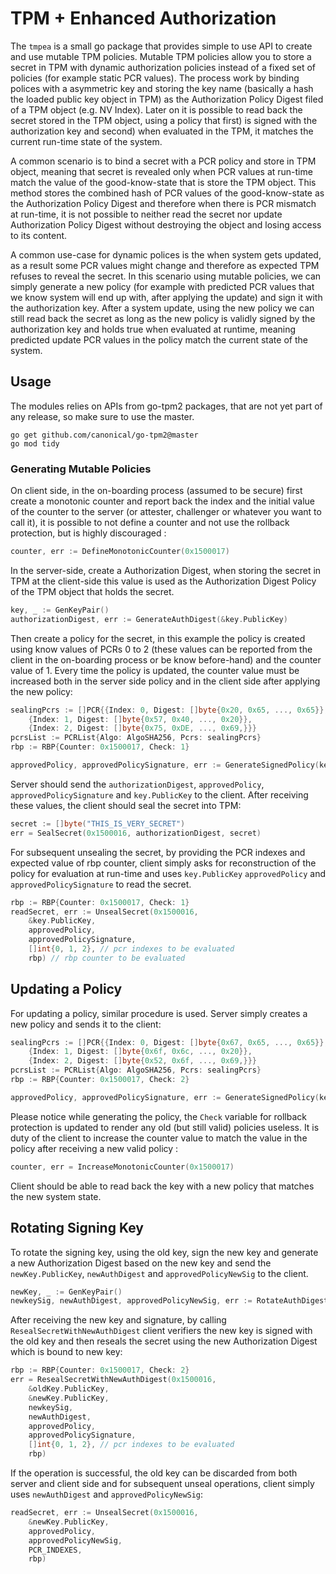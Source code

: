 # TPM + Enhanced Authorization
The `tmpea` is a  small go package that provides simple to use API to create and use mutable TPM policies. Mutable TPM policies allow you to store a secret in TPM with dynamic authorization policies instead of a fixed set of policies (for example static PCR values). The process work by binding polices with a asymmetric key and storing the key name (basically a hash the loaded public key object in TPM) as the Authorization Policy Digest filed of a TPM object (e.g. NV Index). Later on it is possible to read back the secret stored in the TPM object, using a policy that first) is signed with the authorization key and second) when evaluated in the TPM, it matches the current run-time state of the system.

A common scenario is to bind a secret with a PCR policy and store in TPM object, meaning that secret is revealed only when PCR values at run-time match the value of the good-know-state that is store the TPM object. This method stores the combined hash of PCR values of the good-know-state as the Authorization Policy Digest and therefore when there is PCR mismatch at run-time, it is not possible to neither read the secret nor update Authorization Policy Digest without destroying the object and losing access to its content.

A common use-case for dynamic polices is the when system gets updated, as a result some PCR values might change and therefore as expected TPM refuses to reveal the secret. In this scenario using mutable policies, we can simply generate a new policy (for example with predicted PCR values that we know system will end up with, after applying the update) and sign it with the authorization key. After a system update, using the new policy we can still read back the secret as long as the new policy is validly signed by the authorization key and holds true when evaluated at runtime, meaning predicted update PCR values in the policy match the current state of the system. 

## Usage
The modules relies on APIs from go-tpm2 packages, that are not yet part of any release, so make sure to use the master.

```
go get github.com/canonical/go-tpm2@master
go mod tidy
```

### Generating Mutable Policies
On client side, in the on-boarding process (assumed to be secure) first create a monotonic counter and report back the index and the initial value of the counter to the server (or attester, challenger or whatever you want to call it), it is possible to not define a counter and not use the rollback protection, but is highly discouraged :

```go
counter, err := DefineMonotonicCounter(0x1500017)
```

In the server-side, create a Authorization Digest, when storing the secret in TPM at the client-side this value is used as the Authorization Digest Policy of the TPM object that holds the secret.

```go
key, _ := GenKeyPair()
authorizationDigest, err := GenerateAuthDigest(&key.PublicKey)
```

Then create a policy for the secret, in this example the policy is created using know values of PCRs 0 to 2 (these values can be reported from the client in the on-boarding process or be know before-hand) and the counter value of 1. Every time the policy is updated, the counter value must be increased both in the server side policy and in the client side after applying the new policy:

```go
sealingPcrs := []PCR{{Index: 0, Digest: []byte{0x20, 0x65, ..., 0x65}},
    {Index: 1, Digest: []byte{0x57, 0x40, ..., 0x20}},
    {Index: 2, Digest: []byte{0x75, 0xDE, ..., 0x69,}}}
pcrsList := PCRList{Algo: AlgoSHA256, Pcrs: sealingPcrs}
rbp := RBP{Counter: 0x1500017, Check: 1}

approvedPolicy, approvedPolicySignature, err := GenerateSignedPolicy(key, pcrsList, rbp)
```

Server should send the `authorizationDigest`, `approvedPolicy`, `approvedPolicySignature` and `key.PublicKey` to the client. After receiving these values, the client should seal the secret into TPM:

```go
secret := []byte("THIS_IS_VERY_SECRET")
err = SealSecret(0x1500016, authorizationDigest, secret)
```

For subsequent unsealing the secret, by providing the PCR indexes and expected value of rbp counter, client simply asks for reconstruction of  the policy for evaluation at run-time and uses `key.PublicKey` `approvedPolicy` and `approvedPolicySignature` to read the secret.

```go
rbp := RBP{Counter: 0x1500017, Check: 1}
readSecret, err := UnsealSecret(0x1500016,
    &key.PublicKey,
    approvedPolicy,
    approvedPolicySignature,
    []int{0, 1, 2}, // pcr indexes to be evaluated
    rbp) // rbp counter to be evaluated
```

## Updating a Policy
For updating a policy, similar procedure is used. Server simply creates a new policy and sends it to the client:
```go
sealingPcrs := []PCR{{Index: 0, Digest: []byte{0x67, 0x65, ..., 0x65}},
    {Index: 1, Digest: []byte{0x6f, 0x6c, ..., 0x20}},
    {Index: 2, Digest: []byte{0x52, 0x6f, ..., 0x69,}}}
pcrsList := PCRList{Algo: AlgoSHA256, Pcrs: sealingPcrs}
rbp := RBP{Counter: 0x1500017, Check: 2}

approvedPolicy, approvedPolicySignature, err := GenerateSignedPolicy(key, pcrsList, rbp)
```

Please notice while generating the policy, the `Check` variable for rollback protection is updated to render any old (but still valid) policies useless. It is duty of the client to increase the counter value to match the value in the policy after receiving a new valid policy :

```go
counter, err = IncreaseMonotonicCounter(0x1500017)
```

Client should be able to read back the key with a new policy that matches the new system state.

## Rotating Signing Key
To rotate the signing key, using the old key, sign the new key and generate a new Authorization Digest based on the new key and send the `newKey.PublicKey`, `newAuthDigest` and `approvedPolicyNewSig` to the client.

```go
newKey, _ := GenKeyPair()
newkeySig, newAuthDigest, approvedPolicyNewSig, err := RotateAuthDigestWithPolicy(oldKey, newKey, pcrs, rbp)
```

 After receiving the new key and signature, by calling `ResealSecretWithNewAuthDigest` client verifiers the new key is signed with the old key and then reseals the secret using the new Authorization Digest which is bound to new key:

```go
rbp := RBP{Counter: 0x1500017, Check: 2}
err = ResealSecretWithNewAuthDigest(0x1500016,
    &oldKey.PublicKey,
    &newKey.PublicKey,
    newkeySig,
    newAuthDigest,
    approvedPolicy,
    approvedPolicySignature,
    []int{0, 1, 2}, // pcr indexes to be evaluated
    rbp)
```

If the operation is successful, the old key can be discarded from both server and client side and for subsequent unseal operations, client simply uses `newAuthDigest` and `approvedPolicyNewSig`:

```go
readSecret, err := UnsealSecret(0x1500016,
    &newKey.PublicKey,
    approvedPolicy,
    approvedPolicyNewSig,
    PCR_INDEXES,
    rbp)
```
